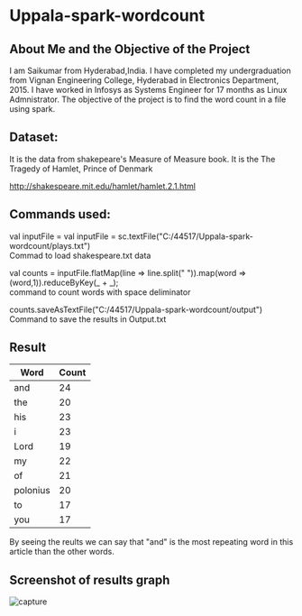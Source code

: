# Uppala-spark-wordcount

## About Me and the Objective of the Project  
I am Saikumar from Hyderabad,India. 
I have completed my undergraduation from Vignan Engineering College, Hyderabad in Electronics Department, 2015.
I have worked in Infosys as Systems Engineer for 17 months as Linux Admnistrator.
The objective of the project is to find the word count in a file using spark.

## Dataset:
It is the data from shakepeare's Measure of Measure book. It is the The Tragedy of Hamlet, Prince of Denmark

http://shakespeare.mit.edu/hamlet/hamlet.2.1.html

## Commands used:
val inputFile = val inputFile = sc.textFile("C:/44517/Uppala-spark-wordcount/plays.txt")  
Commad to load shakespeare.txt data

val counts = inputFile.flatMap(line => line.split(" ")).map(word => (word,1)).reduceByKey(_ + _);  
command to count words with space deliminator

counts.saveAsTextFile("C:/44517/Uppala-spark-wordcount/output")  
Command to save the results in Output.txt

## Result

| Word    | Count|
|---------|------|
| and     | 24   |
| the     | 20   |
| his     | 23   |
| i       | 23   |
| Lord    | 19   |
| my      | 22   |
| of      | 21   |
| polonius| 20   |
| to      | 17   |
| you     | 17   |


By seeing the reults we can say that "and" is the most repeating word in this article than the other words.  
## Screenshot of results graph
![capture](https://user-images.githubusercontent.com/31738776/48322457-45736380-e5ed-11e8-9ccc-fce82956571c.PNG)
